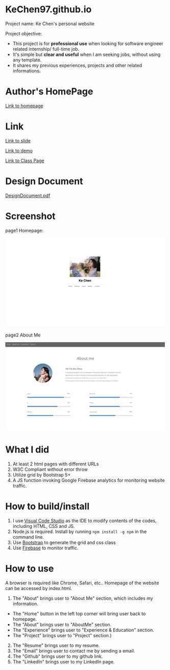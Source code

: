 # KeChen97.github.io
Project name: Ke Chen's personal website

Project objective: 
- This project is for **professional use** when looking for software engineer related internship/ full-time job.
- It's simple but **clear and useful** when I am seeking jobs, without using any template.
- It shares my previous experiences, projects and other related informations. 
 
# Author's HomePage
 [Link to homepage](https://kechen97.github.io/index.html)
 
# Link
[Link to slide](https://docs.google.com/presentation/d/1hmAwYJ5G1b7iMnEYTZz23uTmj765LbZn9ve_cj-rGyk/edit#slide=id.p)

[Link to demo](https://drive.google.com/file/d/1UdvWWbNM_7vOw8VKxI83YPH6yRDSLGPA/view?usp=sharing)

[Link to Class Page](https://johnguerra.co/classes/webDevelopment_fall_2022/)

 
# Design Document
[DesignDocument.pdf](https://github.com/KeChen97/KeChen97.github.io/files/9641888/DesignDocument.pdf)

          
# Screenshot
page1 Homepage:

<img width="500" alt="Screenshot" src="https://github.com/KeChen97/KeChen97.github.io/blob/main/Screenshots/screenshot.png">

page2 About Me

<img width="500" alt="Screenshot" src="https://github.com/KeChen97/KeChen97.github.io/blob/main/Screenshots/screenshot2.png">


# What I did
1. At least 2 html pages with different URLs
2. W3C Compliant without error throw
3. Utilize grid by Bootstrap 5+
4. A JS function invoking Google Firebase analytics for monitoring website traffic.

# How to build/install
1. I use [Visual Code Studio](https://code.visualstudio.com/) as the IDE to modify contents of the codes, including HTML, CSS and JS.
2. Node.js is required. Install by running `npm install -g npm` in the command line.
3. Use [Bootstrap](https://getbootstrap.com/docs/5.2/layout/grid/) to generate the grid and css class 
4. Use [Firebase](https://firebase.google.com) to monitor traffic.

# How to use
A browser is required like Chrome, Safari, etc..
Homepage of the website can be accessed by index.html.
1. The "About" brings user to "About Me" section, which includes my information.  
  - The "Home" button in the left top corner will bring user back to homepage.
  - The "About" brings user to "AboutMe" section.
  - The "Experience" brings user to "Experience & Education" section.
  - The "Project" brings user to "Project" section.)
  
2. The "Resume" brings user to my resume.
3. The "Email" brings user to contact me by sending a email.
4. The "Github" brings user to my github link.
5. The "LinkedIn" brings user to my LinkedIn page.
